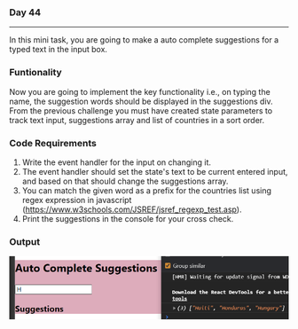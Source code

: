 ### Day 44
---
In this mini task, you are going to make a auto complete suggestions for a typed text in the input box.  

### Funtionality
Now you are going to implement the key functionality i.e., on typing the name, the suggestion words should be displayed in the suggestions div. From the previous challenge you must have created state parameters to track text input, suggestions array and list of countries in a sort order.

### Code Requirements
1. Write the event handler for the input on changing it. 
2. The event handler should set the state's text to be current entered input, and based on that should change the suggestions array.
3. You can match the given word as a prefix for the countries list using regex expression in javascript (https://www.w3schools.com/JSREF/jsref_regexp_test.asp). 
4. Print the suggestions in the console for your cross check.

### Output
![](image.png)